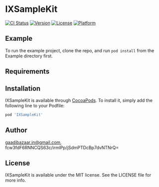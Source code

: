 # IXSampleKit

[![CI Status](https://img.shields.io/travis/gaadibazaar.in@gmail.com/IXSampleKit.svg?style=flat)](https://travis-ci.org/gaadibazaar.in@gmail.com/IXSampleKit)
[![Version](https://img.shields.io/cocoapods/v/IXSampleKit.svg?style=flat)](https://cocoapods.org/pods/IXSampleKit)
[![License](https://img.shields.io/cocoapods/l/IXSampleKit.svg?style=flat)](https://cocoapods.org/pods/IXSampleKit)
[![Platform](https://img.shields.io/cocoapods/p/IXSampleKit.svg?style=flat)](https://cocoapods.org/pods/IXSampleKit)

## Example

To run the example project, clone the repo, and run `pod install` from the Example directory first.

## Requirements

## Installation

IXSampleKit is available through [CocoaPods](https://cocoapods.org). To install
it, simply add the following line to your Podfile:

```ruby
pod 'IXSampleKit'
```

## Author

gaadibazaar.in@gmail.com, fcw3fdF6RNNCQS63c/irmlPp/jSdmPTDcBp7dvNTNrQ=

## License

IXSampleKit is available under the MIT license. See the LICENSE file for more info.
